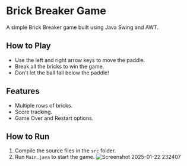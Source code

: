 # Brick Breaker Game
A simple Brick Breaker game built using Java Swing and AWT.

## How to Play
- Use the left and right arrow keys to move the paddle.
- Break all the bricks to win the game.
- Don't let the ball fall below the paddle!

## Features
- Multiple rows of bricks.
- Score tracking.
- Game Over and Restart options.

## How to Run
1. Compile the source files in the `src` folder.
2. Run `Main.java` to start the game.
![Screenshot 2025-01-22 232407](https://github.com/user-attachments/assets/58da2578-b343-4f79-af40-7d95381aecda)
